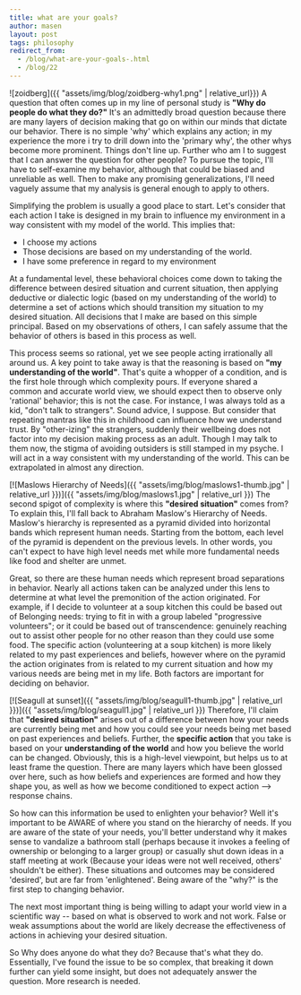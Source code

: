 ```yaml
---
title: what are your goals?
author: masen
layout: post
tags: philosophy
redirect_from:
  - /blog/what-are-your-goals-.html
  - /blog/22
---
```


<span class="image left" style="width: 150px; height: 249px">![zoidberg]({{ "assets/img/blog/zoidberg-why1.png" | relative_url}})</span>
A question that often comes up in my line of personal study is **\"Why do
people do what they do?\"** It\'s an admittedly broad question because
there are many layers of decision making that go on within our minds
that dictate our behavior. There is no simple \'why\' which explains any
action; in my experience the more i try to drill down into the \'primary
why\', the other whys become more prominent. Things don\'t line up.
Further who am I to suggest that I can answer the question for other
people? To pursue the topic, I\'ll have to self-examine my behavior,
although that could be biased and unreliable as well. Then to make any
promising generalizations, I\'ll need  vaguely assume that my analysis
is general enough to apply to others.

Simplifying the problem is usually a good place to start. Let\'s
consider that each action I take is designed in my brain to influence my
environment in a way consistent with my model of the world. This implies
that:

-   I choose my actions
-   Those decisions are based on my understanding of the world.
-   I have some preference in regard to my environment

At a fundamental level, these behavioral choices come down to taking the
difference between desired situation and current situation, then
applying deductive or dialectic logic (based on my understanding of the
world) to determine a set of actions which should transition my
situation to my desired situation. All decisions that I make are based
on this simple principal. Based on my observations of others, I can
safely assume that the behavior of others is based in this process as
well.

This process seems so rational, yet we see people acting irrationally
all around us. A key point to take away is that the reasoning is based
on **\"my understanding of the world\"**. That\'s quite a whopper of a
condition, and is the first hole through which complexity pours. If
everyone shared a common and accurate world view, we should expect then
to observe only \'rational\' behavior; this is not the case. For
instance, I was always told as a kid, \"don\'t talk to strangers\".
Sound advice, I suppose. But consider that repeating mantras like this
in childhood can influence how we understand trust. By \"other-izing\"
the strangers, suddenly their wellbeing does not factor into my decision
making process as an adult. Though I may talk to them now, the stigma of
avoiding outsiders is still stamped in my psyche. I will act in a way
consistent with my understanding of the world. This can be extrapolated
in almost any direction.

<span class="image right">[![Maslows Hierarchy of
Needs]({{ "assets/img/blog/maslows1-thumb.jpg" | relative_url }})]({{ "assets/img/blog/maslows1.jpg" | relative_url }})</span>
The second spigot of complexity is where this **\"desired situation\"**
comes from? To explain this, I\'ll fall back to Abraham Maslow\'s
Hierarchy of Needs. Maslow\'s hierarchy is represented as a pyramid
divided into horizontal bands which represent human needs. Starting from
the bottom, each level of the pyramid is dependent on the previous
levels. In other words, you can\'t expect to have high level needs met
while more fundamental needs like food and shelter are unmet.

Great, so there are these human needs which represent broad separations
in behavior. Nearly all actions taken can be analyzed under this lens to
determine at what level the premonition of the action originated. For
example, if I decide to volunteer at a soup kitchen this could be based
out of Belonging needs: trying to fit in with a group labeled
\"progressive volunteers\"; or it could be based out of transcendence:
genuinely reaching out to assist other people for no other reason than
they could use some food. The specific action (volunteering at a soup
kitchen) is more likely related to my past experiences and beliefs,
however where on the pyramid the action originates from is related to my
current situation and how my various needs are being met in my life.
Both factors are important for deciding on behavior.

<span class="image left">[![Seagull at
sunset]({{ "assets/img/blog/seagull1-thumb.jpg" | relative_url }})]({{ "assets/img/blog/seagull1.jpg" | relative_url }})</span>
Therefore, I\'ll claim that **\"desired situation\"** arises out of a
difference between how your needs are currently being met and how you
could see your needs being met based on past experiences and beliefs.
Further, the **specific action** that you take is based on your
**understanding of the world** and how you believe the world can be
changed. Obviously, this is a high-level viewpoint, but helps us to at
least frame the question. There are many layers which have been glossed
over here, such as how beliefs and experiences are formed and how they
shape you, as well as how we become conditioned to expect action \--\>
response chains.

So how can this information be used to enlighten your behavior? Well
it\'s important to be AWARE of where you stand on the hierarchy of
needs. If you are aware of the state of your needs, you\'ll better
understand why it makes sense to vandalize a bathroom stall (perhaps
because it invokes a feeling of ownership or belonging to a larger
group) or casually shut down ideas in a staff meeting at work (Because
your ideas were not well received, others\' shouldn\'t be either). These
situations and outcomes may be considered \'desired\', but are far from
\'enlightened\'. Being aware of the \"why?\" is the first step to
changing behavior.

The next most important thing is being willing to adapt your world view
in a scientific way \-- based on what is observed to work and not work.
False or weak assumptions about the world are likely decrease the
effectiveness of actions in achieving your desired situation.

So Why does anyone do what they do? Because that\'s what they do.
Essentially, I\'ve found the issue to be so complex, that breaking it
down further can yield some insight, but does not adequately answer the
question. More research is needed.
